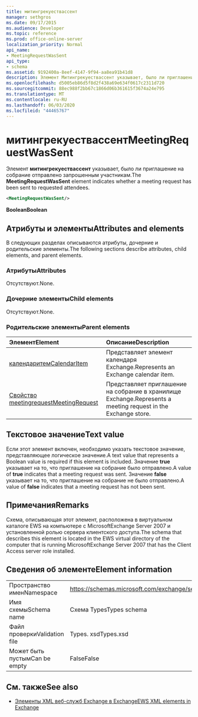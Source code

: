 ```yaml
---
title: митингрекуествассент
manager: sethgros
ms.date: 09/17/2015
ms.audience: Developer
ms.topic: reference
ms.prod: office-online-server
localization_priority: Normal
api_name:
- MeetingRequestWasSent
api_type:
- schema
ms.assetid: 9192400a-8eef-4147-9f94-aa8ea91b41d8
description: Элемент Митингрекуествассент указывает, было ли приглашение на собрание отправлено запрошенным участникам.
ms.openlocfilehash: d5005eb86d5f8d2f438a69e634f0617c2311d720
ms.sourcegitcommit: 88ec988f2bb67c1866d06b361615f3674a24e795
ms.translationtype: MT
ms.contentlocale: ru-RU
ms.lasthandoff: 06/03/2020
ms.locfileid: "44465767"
---
```

# <a name="meetingrequestwassent"></a><span data-ttu-id="154f5-103">митингрекуествассент</span><span class="sxs-lookup"><span data-stu-id="154f5-103">MeetingRequestWasSent</span></span>

<span data-ttu-id="154f5-104">Элемент **митингрекуествассент** указывает, было ли приглашение на собрание отправлено запрошенным участникам.</span><span class="sxs-lookup"><span data-stu-id="154f5-104">The **MeetingRequestWasSent** element indicates whether a meeting request has been sent to requested attendees.</span></span> 
  
```xml
<MeetingRequestWasSent/>
```

 <span data-ttu-id="154f5-105">**Boolean**</span><span class="sxs-lookup"><span data-stu-id="154f5-105">**Boolean**</span></span>
## <a name="attributes-and-elements"></a><span data-ttu-id="154f5-106">Атрибуты и элементы</span><span class="sxs-lookup"><span data-stu-id="154f5-106">Attributes and elements</span></span>

<span data-ttu-id="154f5-107">В следующих разделах описываются атрибуты, дочерние и родительские элементы.</span><span class="sxs-lookup"><span data-stu-id="154f5-107">The following sections describe attributes, child elements, and parent elements.</span></span>
  
### <a name="attributes"></a><span data-ttu-id="154f5-108">Атрибуты</span><span class="sxs-lookup"><span data-stu-id="154f5-108">Attributes</span></span>

<span data-ttu-id="154f5-109">Отсутствуют.</span><span class="sxs-lookup"><span data-stu-id="154f5-109">None.</span></span>
  
### <a name="child-elements"></a><span data-ttu-id="154f5-110">Дочерние элементы</span><span class="sxs-lookup"><span data-stu-id="154f5-110">Child elements</span></span>

<span data-ttu-id="154f5-111">Отсутствуют.</span><span class="sxs-lookup"><span data-stu-id="154f5-111">None.</span></span>
  
### <a name="parent-elements"></a><span data-ttu-id="154f5-112">Родительские элементы</span><span class="sxs-lookup"><span data-stu-id="154f5-112">Parent elements</span></span>

|<span data-ttu-id="154f5-113">**Элемент**</span><span class="sxs-lookup"><span data-stu-id="154f5-113">**Element**</span></span>|<span data-ttu-id="154f5-114">**Описание**</span><span class="sxs-lookup"><span data-stu-id="154f5-114">**Description**</span></span>|
|:-----|:-----|
|[<span data-ttu-id="154f5-115">календаритем</span><span class="sxs-lookup"><span data-stu-id="154f5-115">CalendarItem</span></span>](calendaritem.md) <br/> |<span data-ttu-id="154f5-116">Представляет элемент календаря Exchange.</span><span class="sxs-lookup"><span data-stu-id="154f5-116">Represents an Exchange calendar item.</span></span>  <br/> |
|[<span data-ttu-id="154f5-117">Свойство meetingrequest</span><span class="sxs-lookup"><span data-stu-id="154f5-117">MeetingRequest</span></span>](meetingrequest.md) <br/> |<span data-ttu-id="154f5-118">Представляет приглашение на собрание в хранилище Exchange.</span><span class="sxs-lookup"><span data-stu-id="154f5-118">Represents a meeting request in the Exchange store.</span></span>  <br/> |
   
## <a name="text-value"></a><span data-ttu-id="154f5-119">Текстовое значение</span><span class="sxs-lookup"><span data-stu-id="154f5-119">Text value</span></span>

<span data-ttu-id="154f5-120">Если этот элемент включен, необходимо указать текстовое значение, представляющее логическое значение.</span><span class="sxs-lookup"><span data-stu-id="154f5-120">A text value that represents a Boolean value is required if this element is included.</span></span> <span data-ttu-id="154f5-121">Значение **true** указывает на то, что приглашение на собрание было отправлено.</span><span class="sxs-lookup"><span data-stu-id="154f5-121">A value of **true** indicates that a meeting request was sent.</span></span> <span data-ttu-id="154f5-122">Значение **false** указывает на то, что приглашение на собрание не было отправлено.</span><span class="sxs-lookup"><span data-stu-id="154f5-122">A value of **false** indicates that a meeting request has not been sent.</span></span> 
  
## <a name="remarks"></a><span data-ttu-id="154f5-123">Примечания</span><span class="sxs-lookup"><span data-stu-id="154f5-123">Remarks</span></span>

<span data-ttu-id="154f5-124">Схема, описывающая этот элемент, расположена в виртуальном каталоге EWS на компьютере с MicrosoftExchange Server 2007 и установленной ролью сервера клиентского доступа.</span><span class="sxs-lookup"><span data-stu-id="154f5-124">The schema that describes this element is located in the EWS virtual directory of the computer that is running MicrosoftExchange Server 2007 that has the Client Access server role installed.</span></span>
  
## <a name="element-information"></a><span data-ttu-id="154f5-125">Сведения об элементе</span><span class="sxs-lookup"><span data-stu-id="154f5-125">Element information</span></span>

|||
|:-----|:-----|
|<span data-ttu-id="154f5-126">Пространство имен</span><span class="sxs-lookup"><span data-stu-id="154f5-126">Namespace</span></span>  <br/> |https://schemas.microsoft.com/exchange/services/2006/types  <br/> |
|<span data-ttu-id="154f5-127">Имя схемы</span><span class="sxs-lookup"><span data-stu-id="154f5-127">Schema name</span></span>  <br/> |<span data-ttu-id="154f5-128">Схема Types</span><span class="sxs-lookup"><span data-stu-id="154f5-128">Types schema</span></span>  <br/> |
|<span data-ttu-id="154f5-129">Файл проверки</span><span class="sxs-lookup"><span data-stu-id="154f5-129">Validation file</span></span>  <br/> |<span data-ttu-id="154f5-130">Types. xsd</span><span class="sxs-lookup"><span data-stu-id="154f5-130">Types.xsd</span></span>  <br/> |
|<span data-ttu-id="154f5-131">Может быть пустым</span><span class="sxs-lookup"><span data-stu-id="154f5-131">Can be empty</span></span>  <br/> |<span data-ttu-id="154f5-132">False</span><span class="sxs-lookup"><span data-stu-id="154f5-132">False</span></span>  <br/> |
   
## <a name="see-also"></a><span data-ttu-id="154f5-133">См. также</span><span class="sxs-lookup"><span data-stu-id="154f5-133">See also</span></span>



- [<span data-ttu-id="154f5-134">Элементы XML веб-служб Exchange в Exchange</span><span class="sxs-lookup"><span data-stu-id="154f5-134">EWS XML elements in Exchange</span></span>](ews-xml-elements-in-exchange.md)

